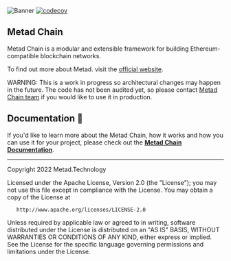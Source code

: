 
![Banner](.github/banner.jpg)
[![codecov](https://codecov.io/gh/metaplayer-one/metad/branch/develop/graph/badge.svg?token=PXEADRC1IW)](https://codecov.io/gh/metaplayer-one/metad)
## Metad Chain

Metad Chain is a modular and extensible framework for building Ethereum-compatible blockchain networks.

To find out more about Metad. visit the [official website](https://metaplayer.technology/).

WARNING: This is a work in progress so architectural changes may happen in the future. The code has not been audited yet, so please contact [Metad Chain team](mailto:chain@metaplayer.technology) if you would like to use it in production.

## Documentation 📝

If you'd like to learn more about the Metad Chain, how it works and how you can use it for your project,
please check out the **[Metad Chain Documentation](https://docs.metaplayer.technology/docs/chain/overview/)**.

---

Copyright 2022 Metad.Technology

Licensed under the Apache License, Version 2.0 (the "License");
you may not use this file except in compliance with the License.
You may obtain a copy of the License at

       http://www.apache.org/licenses/LICENSE-2.0

Unless required by applicable law or agreed to in writing, software
distributed under the License is distributed on an "AS IS" BASIS,
WITHOUT WARRANTIES OR CONDITIONS OF ANY KIND, either express or implied.
See the License for the specific language governing permissions and
limitations under the License.
